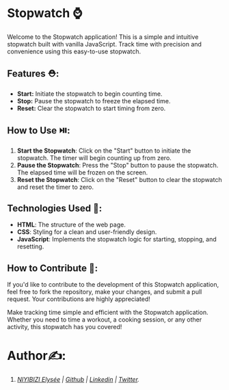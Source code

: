 # Stopwatch ⌚
Welcome to the Stopwatch application! This is a simple and intuitive stopwatch built with vanilla JavaScript. Track time with precision and convenience using this easy-to-use stopwatch.

## Features ⛑️:
* **Start:** Initiate the stopwatch to begin counting time.
* **Stop:** Pause the stopwatch to freeze the elapsed time.
* **Reset:** Clear the stopwatch to start timing from zero.

## How to Use ⏯️:
1. **Start the Stopwatch**: Click on the "Start" button to initiate the stopwatch. The timer will begin counting up from zero.
2. **Pause the Stopwatch**: Press the "Stop" button to pause the stopwatch. The elapsed time will be frozen on the screen.
3. **Reset the Stopwatch**: Click on the "Reset" button to clear the stopwatch and reset the timer to zero.

## Technologies Used 🚧:
* **HTML**: The structure of the web page.
* **CSS**: Styling for a clean and user-friendly design.
* **JavaScript**: Implements the stopwatch logic for starting, stopping, and resetting.

## How to Contribute 🚁:
If you'd like to contribute to the development of this Stopwatch application, feel free to fork the repository, make your changes, and submit a pull request. Your contributions are highly appreciated!

Make tracking time simple and efficient with the Stopwatch application. Whether you need to time a workout, a cooking session, or any other activity, this stopwatch has you covered!

# Author✍️:
1. _[NIYIBIZI Elysée](https://linktr.ee/niyibizi_elysee) | [Github](https://github.com/elyse502) | [Linkedin](https://www.linkedin.com/in/niyibizi-elys%C3%A9e/) | [Twitter](https://twitter.com/Niyibizi_Elyse)._
